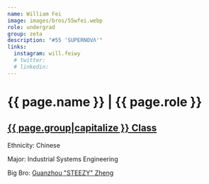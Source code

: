 ```yaml
---
name: William Fei
image: images/bros/55wfei.webp
role: undergrad
group: zeta
description: "#55 'SUPERNOVΛ'"
links:
  instagram: will.feiwy
  # twitter: 
  # linkedin: 
---
```


# {{ page.name }} | {{ page.role }} 
    
## [{{ page.group|capitalize }} Class](/ah/{{page.group}}s)
    
Ethnicity: Chinese

Major: Industrial Systems Engineering

Big Bro: [Guanzhou "STEEZY" Zheng](40gzheng)